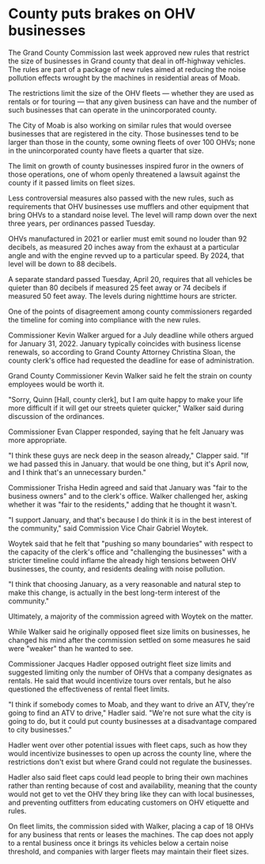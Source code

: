 # County puts brakes on OHV businesses

The Grand County Commission last week approved new rules that restrict the size of businesses in Grand county that deal in off-highway vehicles. The rules are part of a package of new rules aimed at reducing the noise pollution effects wrought by the machines in residential areas of Moab.

The restrictions limit the size of the OHV fleets — whether they are used as rentals or for touring — that any given business can have and the number of such businesses that can operate in the unincorporated county.

The City of Moab is also working on similar rules that would oversee businesses that are registered in the city. Those businesses tend to be larger than those in the county, some owning fleets of over 100 OHVs; none in the unincorporated county have fleets a quarter that size.

The limit on growth of county businesses inspired furor in the owners of those operations, one of whom openly threatened a lawsuit against the county if it passed limits on fleet sizes.

Less controversial measures also passed with the new rules, such as requirements that OHV businesses use mufflers and other equipment that bring OHVs to a standard noise level. The level will ramp down over the next three years, per ordinances passed Tuesday.

OHVs manufactured in 2021 or earlier must emit sound no louder than 92 decibels, as measured 20 inches away from the exhaust at a particular angle and with the engine revved up to a particular speed. By 2024, that level will be down to 88 decibels.

A separate standard passed Tuesday, April 20, requires that all vehicles be quieter than 80 decibels if measured 25 feet away or 74 decibels if measured 50 feet away. The levels during nighttime hours are stricter.

One of the points of disagreement among county commissioners regarded the timeline for coming into compliance with the new rules.

Commissioner Kevin Walker argued for a July deadline while others argued for January 31, 2022. January typically coincides with business license renewals, so according to Grand County Attorney Christina Sloan, the county clerk's office had requested the deadline for ease of administration.

Grand County Commissioner Kevin Walker said he felt the strain on county employees would be worth it.

"Sorry, Quinn [Hall, county clerk], but I am quite happy to make your life more difficult if it will get our streets quieter quicker," Walker said during discussion of the ordinances.

Commissioner Evan Clapper responded, saying that he felt January was more appropriate.

"I think these guys are neck deep in the season already," Clapper said. "If we had passed this in January. that would be one thing, but it's April now, and I think that's an unnecessary burden."

Commissioner Trisha Hedin agreed and said that January was "fair to the business owners" and to the clerk's office. Walker challenged her, asking whether it was "fair to the residents," adding that he thought it wasn't.

"I support January, and that's because I do think it is in the best interest of the community," said Commission Vice Chair Gabriel Woytek.

Woytek said that he felt that "pushing so many boundaries" with respect to the capacity of the clerk's office and "challenging the businesses" with a stricter timeline could inflame the already high tensions between OHV businesses, the county, and residents dealing with noise pollution.

"I think that choosing January, as a very reasonable and natural step to make this change, is actually in the best long-term interest of the community."

Ultimately, a majority of the commission agreed with Woytek on the matter.

While Walker said he originally opposed fleet size limits on businesses, he changed his mind after the commission settled on some measures he said were "weaker" than he wanted to see.

Commissioner Jacques Hadler opposed outright fleet size limits and suggested limiting only the number of OHVs that a company designates as rentals. He said that would incentivize tours over rentals, but he also questioned the effectiveness of rental fleet limits.

"I think if somebody comes to Moab, and they want to drive an ATV, they're going to find an ATV to drive," Hadler said. "We're not sure what the city is going to do, but it could put county businesses at a disadvantage compared to city businesses."

Hadler went over other potential issues with fleet caps, such as how they would incentivize businesses to open up across the county line, where the restrictions don't exist but where Grand could not regulate the businesses.

Hadler also said fleet caps could lead people to bring their own machines rather than renting because of cost and availability, meaning that the county would not get to vet the OHV they bring like they can with local businesses, and preventing outfitters from educating customers on OHV etiquette and rules.

On fleet limits, the commission sided with Walker, placing a cap of 18 OHVs for any business that rents or leases the machines. The cap does not apply to a rental business once it brings its vehicles below a certain noise threshold, and companies with larger fleets may maintain their fleet sizes.
